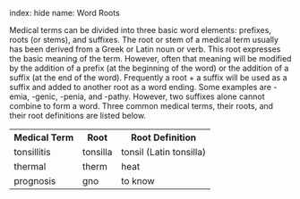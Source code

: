 index: hide
name: Word Roots

Medical terms can be divided into three basic word elements: prefixes, roots (or stems), and suffixes. The root or stem of a medical term usually has been derived from a Greek or Latin noun or verb. This root expresses the basic meaning of the term. However, often that meaning will be modified by the addition of a prefix (at the beginning of the word) or the addition of a suffix (at the end of the word). Frequently a root + a suffix will be used as a suffix and added to another root as a word ending. Some examples are -emia, -genic, -penia, and -pathy. However, two suffixes alone cannot combine to form a word. Three common medical terms, their roots, and their root definitions are listed below.

<table class="table table-striped">
	<tbody><tr>
		<th scope="col">Medical Term</th>
		<th scope="col">Root</th>
		<th scope="col">Root Definition</th>
	</tr>
	<tr>
		<td>tonsillitis</td>
		<td>tonsilla</td>
		<td>tonsil (Latin tonsilla)</td>
	</tr>
	<tr>
		<td>thermal</td>
		<td>therm</td>
		<td>heat</td>
	</tr>
	<tr>
		<td>prognosis</td>
		<td>gno</td>
		<td>to know</td>
	</tr>
</tbody></table>
